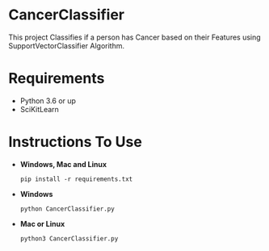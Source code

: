 # CancerClassifier
This project Classifies if a person has Cancer based on their Features using SupportVectorClassifier Algorithm.

# Requirements
 - Python 3.6 or up
 - SciKitLearn
 
 # Instructions To Use
 - **Windows, Mac and Linux**
   ``` 
   pip install -r requirements.txt
   ```
 - **Windows**
   ```
   python CancerClassifier.py
   ```
 - **Mac or Linux**
   ```
   python3 CancerClassifier.py
   ```

